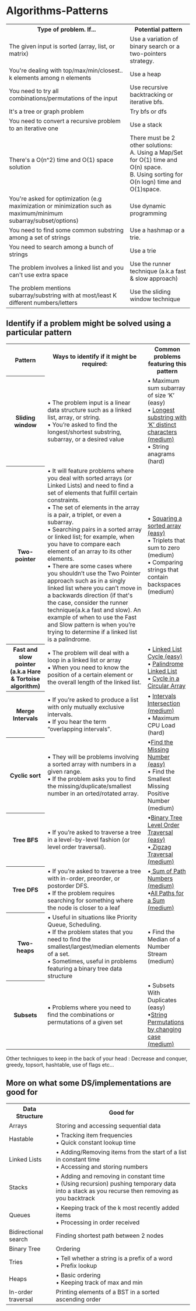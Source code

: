 # Algorithms-Patterns

<table>
  <tr>
    <th>Type of problem. If...</th>    
    <th>Potential pattern</th>
  </tr>
  <tr>
    <td>The given input is sorted (array, list, or matrix)</td>
    <td>Use a variation of binary search or a two-pointers strategy.</td>
  </tr>
   <tr>
    <td>You're dealing with top/max/min/closest.. k elements among n elements</td>
    <td>Use a heap</td>
  </tr> 
   <tr>
    <td>You need to try all combinations/permutations of the input</td>
    <td>Use recursive backtracking or iterative bfs.</td>
  </tr> 
   <tr>
    <td>It's a tree or graph problem</td>
    <td>Try bfs or dfs</td>
  </tr> 
   <tr>
    <td>You need to convert a recursive problem to an iterative one</td>
    <td>Use a stack</td>
  </tr> 
   <tr>
    <td>There's a O(n^2) time and O(1) space solution</td>
    <td>There must be 2 other solutions: <br> A. Using a Map/Set for O(1) time and O(n) space.<br>
     B. Using sorting for O(n logn) time and O(1)space.</td>
  </tr> 
   <tr>
    <td>You're asked for optimization (e.g maximization or minimization such as maximum/minimum subarray/subset/options)</td>
    <td>Use dynamic programming</td>
  </tr> 
   <tr>
    <td>You need to find some common substring among a set of strings</td>
    <td>Use a hashmap or a trie.</td>
  </tr> 
   <tr>
    <td>You need to search among a bunch of strings</td>
    <td>Use a trie</td>
  </tr> 
   <tr>
    <td>The problem involves a linked list and you can't use extra space</td>
    <td>Use the runner technique (a.k.a fast & slow approach)</td>
  </tr>
  <tr>
    <td>The problem mentions subarray/substring with at most/least K different numbers/letters</td>
    <td>Use the sliding window technique</td>
  </tr> 
</table>


<h2>Identify if a problem might be solved using a particular pattern</h2>
<table>
  <tr>
    <th>Pattern</th>
    <th>Ways to identify if it might be required:</th>
    <th>Common problems featuring this pattern</th>
  </tr>
  <tr>
    <th>Sliding window</th>
    <td>&#8226; The problem input is a linear data structure such as a linked list, array, or string. <br>
      &#8226; You’re asked to find the longest/shortest substring, subarray, or a desired value</td>
    <td>&#8226; Maximum sum subarray of size ‘K’ (easy)	 <br>
&#8226; <a href="https://leetcode.com/problems/longest-substring-with-at-most-k-distinct-characters/" target="_blank">Longest substring with ‘K’ distinct characters (medium)</a><br>
&#8226; String anagrams (hard)</td>
  </tr>
  <tr>
    <th>Two-pointer</th>
    <td>&#8226; It will feature problems where you deal with sorted arrays (or Linked Lists) and need to find a set of elements that fulfill certain constraints.<br>
&#8226; The set of elements in the array is a pair, a triplet, or even a subarray. <br>
      &#8226; Searching pairs in a sorted array or linked list; for example, when you have to compare each element of an array to its other elements.<br>
    &#8226; There are some cases where you shouldn’t use the Two Pointer approach such as in a singly linked list where you can’t move in a backwards direction (if that's the case, consider the runner technique(a.k.a fast and slow). An example of when to use the Fast and Slow pattern is when you’re trying to determine if a linked list is a palindrome.
</td>
    <td>&#8226; <a href="https://leetcode.com/problems/squares-of-a-sorted-array/" target="_blank">Squaring a sorted array (easy)</a> <br>
      &#8226; Triplets that sum to zero (medium) <br>
      &#8226; Comparing strings that contain backspaces (medium)</td>
  </tr>
  <tr>
    <th>Fast and slow pointer (a.k.a Hare & Tortoise algorithm)</th>
    <td>&#8226; The problem will deal with a loop in a linked list or array <br>
&#8226; When you need to know the position of a certain element or the overall length of the linked list.</td>
    <td>&#8226; <a href="https://leetcode.com/problems/linked-list-cycle/" target="_blank">Linked List Cycle (easy)</a> <br>
&#8226; <a href="https://leetcode.com/problems/palindrome-linked-list/" target="_blank">Palindrome Linked List</a> <br>
&#8226; <a href="https://leetcode.com/problems/circular-array-loop/" target="_blank">Cycle in a Circular Array</a> </td>
  </tr>
  <tr>
    <th>Merge Intervals</th>
    <td>&#8226; If you’re asked to produce a list with only mutually exclusive intervals.<br>
      &#8226; If you hear the term “overlapping intervals”.</td>
    <td>&#8226; <a href="https://leetcode.com/problems/interval-list-intersections/" target="_blank">Intervals Intersection (medium)</a> <br>
&#8226; Maximum CPU Load (hard)</td>
  </tr>
  <tr>
    <th>Cyclic sort</th>
    <td>&#8226; They will be problems involving a sorted array with numbers in a given range. <br>
&#8226; If the problem asks you to find the missing/duplicate/smallest number in an orted/rotated array.</td>
    <td>&#8226;<a href="https://leetcode.com/problems/missing-number/" target="_blank">Find the Missing Number (easy)</a> <br>
&#8226; Find the Smallest Missing Positive Number (medium)</td>
  </tr>
  <tr>
    <th>Tree BFS </th>
    <td>&#8226; If you’re asked to traverse a tree in a level-by-level fashion (or level order traversal).</td>
    <td>&#8226;<a href="https://leetcode.com/problems/binary-tree-level-order-traversal/" target="_blank">Binary Tree Level Order Traversal (easy)</a>  <br>
      &#8226;<a href="https://leetcode.com/problems/binary-tree-zigzag-level-order-traversal/" target="_blank"> Zigzag Traversal (medium)</a></td>
  </tr>
  <tr>
    <th>Tree DFS</th>
    <td>&#8226; If you’re asked to traverse a tree with in-order, preorder, or postorder DFS. <br>
&#8226; If the problem requires searching for something where the node is closer to a leaf</td>
    <td>&#8226;<a href="https://leetcode.com/problems/sum-root-to-leaf-numbers/" target="_blank"> Sum of Path Numbers (medium) </a><br>
&#8226;<a href="https://leetcode.com/problems/path-sum-ii/" target="_blank">All Paths for a Sum (medium)</a></td>
  </tr>
  <tr>
    <th>Two-heaps</th>
    <td>&#8226; Useful in situations like Priority Queue, Scheduling.<br>
&#8226; If the problem states that you need to find the smallest/largest/median elements of a set.<br>
&#8226; Sometimes, useful in problems featuring a binary tree data structure</td>
    <td>&#8226; Find the Median of a Number Stream (medium)</td>
  </tr>
  <tr>
    <th>Subsets</th>
    <td>&#8226; Problems where you need to find the combinations or permutations of a given set</td>
    <td>&#8226; Subsets With Duplicates (easy)<br>
&#8226;<a href="https://leetcode.com/problems/letter-case-permutation/" target="_blank">String Permutations by changing case (medium)</a></td>
  </tr>
</table>

Other techniques to keep in the back of your head : Decrease and conquer, greedy, topsort, hashtable, use of flags etc...

<h2>More on what some DS/implementations are good for</h2>
<table>
  <tr>
    <th>Data Structure</th>
    <th>Good for</th>
  </tr>
  <tr>
    <td>Arrays</td>
    <td>Storing and accessing sequential data</td>
  </tr>
  <tr>
    <td>Hastable</td>
    <td>&#8226; Tracking item frequencies <br>
      &#8226; Quick constant lookup time</td>
  </tr>
  <tr>
    <td>Linked Lists</td>
    <td>&#8226; Adding/Removing items from the start of a list in constant time <br>
      &#8226; Accessing and storing numbers</td>
  </tr>
  <tr>
    <td>Stacks</td>
    <td>&#8226; Adding and removing in constant time <br>
    &#8226; (Using recursion) pushing temporary data into a stack as you recurse then removing as you backtrack</td>
  </tr>
  <tr>
    <td>Queues</td>
    <td> &#8226; Keeping track of the k most recently added items <br> 
     &#8226; Processing in order received</td>
  </tr>
  <tr>
    <td>Bidirectional search</td>
    <td> Finding shortest path between 2 nodes</td>
  </tr>
  <tr>
    <td>Binary Tree</td>
    <td> Ordering </td>
  </tr>
  <tr>
    <td>Tries</td>
    <td> &#8226; Tell whether a string is a prefix of a word <br>
     &#8226; Prefix lookup</td>
  </tr>
  <tr>
    <td>Heaps</td>
    <td> &#8226; Basic ordering <br>
     &#8226; Keeping track of max and min</td>
  </tr>
  <tr>
    <td>In-order traversal</td>
    <td>Printing elements of a BST in a sorted ascending order</td>
  </tr>
</table>
